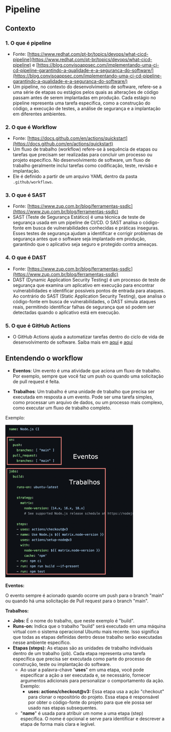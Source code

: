 # Pipeline 

## Contexto

### 1. O que é pipeline

- Fonte: [https://www.redhat.com/pt-br/topics/devops/what-cicd-pipeline](https://www.redhat.com/pt-br/topics/devops/what-cicd-pipeline) e [https://blog.convisoappsec.com/implementando-uma-ci-cd-pipeline-garantindo-a-qualidade-e-a-seguranca-do-software/](https://blog.convisoappsec.com/implementando-uma-ci-cd-pipeline-garantindo-a-qualidade-e-a-seguranca-do-software/)
- Um pipeline, no contexto do desenvolvimento de software, refere-se a uma série de etapas ou estágios pelos quais as alterações de código passam antes de serem implantadas em produção. Cada estágio no pipeline representa uma tarefa específica, como a construção do código, a execução de testes, a análise de segurança e a implantação em diferentes ambientes.

### 2. O que é Workflow

- Fonte: [https://docs.github.com/en/actions/quickstart](https://docs.github.com/en/actions/quickstart)
- Um fluxo de trabalho (workflow) refere-se à sequência de etapas ou tarefas que precisam ser realizadas para concluir um processo ou projeto específico. No desenvolvimento de software, um fluxo de trabalho geralmente inclui tarefas como codificação, teste, revisão e implantação.
- Ele é definido a partir de um arquivo YAML dentro da pasta `.github/workflows`.

### 3. O que é SAST

- Fonte: [https://www.zup.com.br/blog/ferramentas-ssdlc](https://www.zup.com.br/blog/ferramentas-ssdlc)
- SAST (Teste de Segurança Estático) é uma técnica de teste de segurança usada em um pipeline de CI/CD. O SAST analisa o código-fonte em busca de vulnerabilidades conhecidas e práticas inseguras. Esses testes de segurança ajudam a identificar e corrigir problemas de segurança antes que o software seja implantado em produção, garantindo que o aplicativo seja seguro e protegido contra ameaças.

### 4. O que é DAST

- Fonte: [https://www.zup.com.br/blog/ferramentas-ssdlc](https://www.zup.com.br/blog/ferramentas-ssdlc)
- DAST (Dynamic Application Security Testing) é um processo de teste de segurança que examina um aplicativo em execução para encontrar vulnerabilidades e identificar possíveis pontos de entrada para ataques. Ao contrário do SAST (Static Application Security Testing), que analisa o código-fonte em busca de vulnerabilidades, o DAST simula ataques reais, permitindo identificar falhas de segurança que só podem ser detectadas quando o aplicativo está em execução.

### 5. O que é GitHub Actions

- O GitHub Actions ajuda a automatizar tarefas dentro do ciclo de vida de desenvolvimento de software. Saiba mais em [aqui](https://docs.github.com/pt/actions) e [aqui](https://curso-r.github.io/rladies-GYN-github-actions/#31)


## Entendendo o workflow

- **Eventos**: Um evento é uma atividade que aciona um fluxo de trabalho. Por exemplo, sempre que você faz um push ou quando uma solicitação de pull request é feita.

- **Trabalhos**: Um trabalho é uma unidade de trabalho que precisa ser executada em resposta a um evento. Pode ser uma tarefa simples, como processar um arquivo de dados, ou um processo mais complexo, como executar um fluxo de trabalho completo.

Exemplo:

<img src="./img/exemploEventosJobs.png" alt="eventos e jobs" width="400">

**Eventos:** 

O evento sempre é acionado quando ocorre um push para o branch "main" ou quando há uma solicitação de Pull request para o branch "main".

**Trabalhos:**

- **Jobs:** É o nome do trabalho, que neste exemplo é "build".
- **Runs-on:** Indica que o trabalho "build" será executado em uma máquina virtual com o sistema operacional Ubuntu mais recente. Isso significa que todas as etapas definidas dentro desse trabalho serão executadas nesse ambiente específico.
- **Etapas (steps):** As etapas são as unidades de trabalho individuais dentro de um trabalho (job). Cada etapa representa uma tarefa específica que precisa ser executada como parte do processo de construção, teste ou implantação do software.
    - Ao usar a palavra-chave "**uses**" em uma etapa, você pode especificar a ação a ser executada e, se necessário, fornecer argumentos adicionais para personalizar o comportamento da ação. Exemplo:
        - **uses: actions/checkout@v3:** Essa etapa usa a ação "checkout" para clonar o repositório do projeto. Essa etapa é responsável por obter o código-fonte do projeto para que ele possa ser usado nas etapas subsequentes.
    - "**name**" é usada para atribuir um nome a uma etapa (step) específica. O nome é opcional e serve para identificar e descrever a etapa de forma mais clara e legível.
